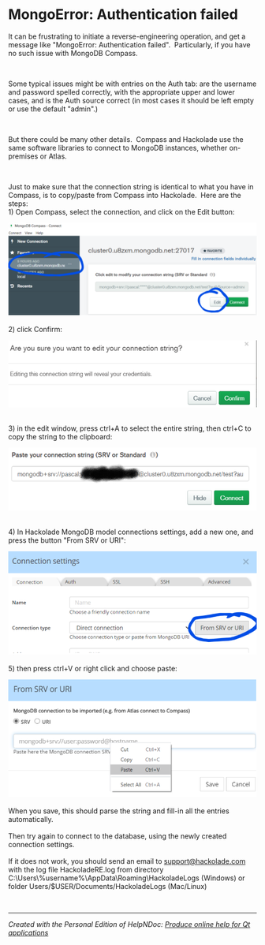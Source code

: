 # MongoError: Authentication failed

It can be frustrating to initiate a reverse-engineering operation, and get a message like "MongoError: Authentication failed".&nbsp; Particularly, if you have no such issue with MongoDB Compass.&nbsp;

&nbsp;

Some typical issues might be with entries on the Auth tab: are the username and password spelled correctly, with the appropriate upper and lower cases, and is the Auth source correct (in most cases it should be left empty or use the default "admin".)&nbsp;

&nbsp;

But there could be many other details.&nbsp; Compass and Hackolade use the same software libraries to connect to MongoDB instances, whether on-premises or Atlas.

&nbsp;

Just to make sure that the connection string is identical to what you have in Compass, is to copy/paste from Compass into Hackolade.  Here are the steps:\
&#49;) Open Compass, select the connection, and click on the Edit button:

![Image](<lib/Compass%20connection%20copy%201.png>)​\
\
&#50;) click Confirm:

![Image](<lib/Compass%20connection%20copy%202.png>)

​\
&#51;) in the edit window, press ctrl+A to select the entire string, then ctrl+C to copy the string to the clipboard:

![Image](<lib/Compass%20connection%20copy%203.png>)

​\
&#52;) In Hackolade MongoDB model connections settings, add a new one, and press the button "From SRV or URI":

![Image](<lib/Compass%20connection%20copy%204.png>)\
\
&#53;) then press ctrl+V or right click and choose paste:

![Image](<lib/Compass%20connection%20copy%205.png>)​\
\
When you save, this should parse the string and fill-in all the entries automatically.\
\
Then try again to connect to the database, using the newly created connection settings.\
\
If it does not work, you should send an email to [support@hackolade.com](<mailto:support@hackolade.com?subject=Cannot%20connect%20to%20MongoDB%20instance>) with the log file HackoladeRE.log from directory&nbsp; C:\\Users\\%username%\\AppData\\Roaming\\HackoladeLogs (Windows) or folder Users/$USER/Documents/HackoladeLogs (Mac/Linux)

&nbsp;


***
_Created with the Personal Edition of HelpNDoc: [Produce online help for Qt applications](<https://www.helpndoc.com/feature-tour/create-help-files-for-the-qt-help-framework>)_

